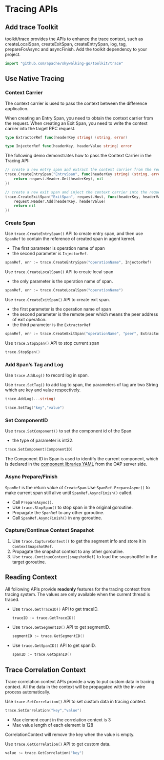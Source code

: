 # Tracing APIs

## Add trace Toolkit

toolkit/trace provides the APIs to enhance the trace context, such as createLocalSpan, createExitSpan, createEntrySpan, log, tag, prepareForAsync and asyncFinish. 
Add the toolkit dependency to your project.

```go
import "github.com/apache/skywalking-go/toolkit/trace"
```

## Use Native Tracing

### Context Carrier

The context carrier is used to pass the context between the difference application.

When creating an Entry Span, you need to obtain the context carrier from the request. When creating an Exit Span, you need to write the context carrier into the target RPC request.

```go
type ExtractorRef func(headerKey string) (string, error)

type InjectorRef func(headerKey, headerValue string) error
```

The following demo demonstrates how to pass the Context Carrier in the Tracing API:

```go
// create a new entry span and extract the context carrier from the request
trace.CreateEntrySpan("EntrySpan", func(headerKey string) (string, error) {
    return request.Header.Get(headerKey), nil
})

// create a new exit span and inject the context carrier into the request
trace.CreateExitSpan("ExitSpan", request.Host, func(headerKey, headerValue string) error {
	request.Header.Add(headerKey, headerValue)
	return nil
})
```

### Create Span

Use `trace.CreateEntrySpan()` API to create entry span, and then use `SpanRef` to contain the reference of created span in agent kernel. 

- The first parameter is operation name of span
- the second parameter is `InjectorRef`.

```go
spanRef, err := trace.CreateEntrySpan("operationName", InjectorRef)
```

Use `trace.CreateLocalSpan()` API to create local span

- the only parameter is the operation name of span.

```go
spanRef, err := trace.CreateLocalSpan("operationName")
```

Use `trace.CreateExitSpan()` API to create exit span.

- the first parameter is the operation name of span
- the second parameter is the remote peer which means the peer address of exit operation.
- the third parameter is the `ExtractorRef`

```go
spanRef, err := trace.CreateExitSpan("operationName", "peer", ExtractorRef)
```

Use `trace.StopSpan()` API to stop current span

```go
trace.StopSpan()
```

### Add Span’s Tag and Log

Use `trace.AddLog()` to record log in span.

Use `trace.SetTag()` to add tag to span, the parameters of tag are two String which are key and value respectively.

```go
trace.AddLog(...string)

trace.SetTag("key","value")
```

### Set ComponentID

Use `trace.SetComponent()` to set the component id of the Span

- the type of parameter is int32.

```go
trace.SetComponent(ComponentID)
```

The Component ID in Span is used to identify the current component, which is declared in the [component libraries YAML](https://github.com/apache/skywalking/blob/master/oap-server/server-starter/src/main/resources/component-libraries.yml) from the OAP server side.

### Async Prepare/Finish

`SpanRef` is the return value of `CreateSpan`.Use `SpanRef.PrepareAsync()` to make current span still alive until `SpanRef.AsyncFinish()` called.

* Call `PrepareAsync()`.
* Use `trace.StopSpan()` to stop span in the original goroutine.
* Propagate the `SpanRef` to any other goroutine. 
* Call `SpanRef.AsyncFinish()` in any goroutine.

### Capture/Continue Context Snapshot

1. Use `trace.CaptureContext()` to get the segment info and store it in `ContextSnapshotRef`.
2. Propagate the snapshot context to any other goroutine.
3. Use `trace.ContinueContext(snapshotRef)` to load the snapshotRef in the target goroutine.

## Reading Context

All following APIs provide **readonly** features for the tracing context from tracing system. The values are only available when the current thread is traced.

- Use `trace.GetTraceID()` API to get traceID.

  ```go
  traceID := trace.GetTraceID()
  ```

- Use `trace.GetSegmentID()` API to get segmentID.

  ```go
  segmentID := trace.GetSegmentID()
  ```

- Use `trace.GetSpanID()` API to get spanID.

  ```go
  spanID := trace.GetSpanID()
  ```

## Trace Correlation Context

Trace correlation context APIs provide a way to put custom data in tracing context. All the data in the context will be propagated with the in-wire process automatically.

Use `trace.SetCorrelation()` API to set custom data in tracing context.

```go
trace.SetCorrelation("key","value")
```

- Max element count in the correlation context is 3
- Max value length of each element is 128

CorrelationContext will remove the key when the value is empty.

Use `trace.GetCorrelation()` API to get custom data.

```go
value := trace.GetCorrelation("key")
```

